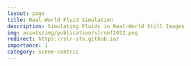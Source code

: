 ```yaml
---
layout: page
title: Real-World Fluid Simulation
description: Simulating Fluids in Real-World Still Images
img: assets/img/publication/slrsmf2022.png
redirect: https://slr-sfs.github.io/
importance: 1
category: scene-centric
---
```






